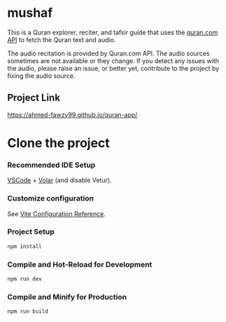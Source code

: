 # mushaf

This is a Quran explorer, reciter, and tafsir guide that uses the [quran.com API](https://quran.com/api) to fetch the Quran text and audio.

The audio recitation is provided by Quran.com API. The audio sources sometimes are not available or they change. If you detect any issues with the audio, please raise an issue, or better yet, contribute to the project by fixing the audio source.

## Project Link
https://ahmed-fawzy99.github.io/quran-app/


# Clone the project

### Recommended IDE Setup

[VSCode](https://code.visualstudio.com/) + [Volar](https://marketplace.visualstudio.com/items?itemName=Vue.volar) (and disable Vetur).

### Customize configuration

See [Vite Configuration Reference](https://vitejs.dev/config/).

### Project Setup

```sh
npm install
```

### Compile and Hot-Reload for Development

```sh
npm run dev
```

### Compile and Minify for Production

```sh
npm run build
```
